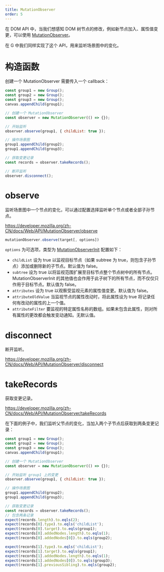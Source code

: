 ```yaml
---
title: MutationObserver
order: 5
---
```


在 DOM API 中，当我们想感知 DOM 树节点的修改，例如新节点加入、属性值变更，可以使用 [MutationObserver](https://developer.mozilla.org/en-US/docs/Web/API/MutationObserver)。

在 G 中我们同样实现了这个 API，用来监听场景图中的变化。

# 构造函数

创建一个 MutationObserver 需要传入一个 callback：

```js
const group1 = new Group();
const group2 = new Group();
const group3 = new Group();
canvas.appendChild(group1);

// 创建一个 MutationObserver
const observer = new MutationObserver(() => {});

// 开始监听
observer.observe(group1, { childList: true });

// 操作场景图
group1.appendChild(group2);
group1.appendChild(group3);

// 获取变更记录
const records = observer.takeRecords();

// 断开监听
observer.disconnect();
```

# observe

监听场景图中一个节点的变化，可以通过配置选择监听单个节点或者全部子孙节点。

https://developer.mozilla.org/zh-CN/docs/Web/API/MutationObserver/observe

```js
mutationObserver.observe(target[, options])
```

`options` 为可选项，类型为 [MutationObserverInit](https://developer.mozilla.org/zh-CN/docs/conflicting/Web/API/MutationObserver/observe_2f2addbfa1019c23a6255648d6526387) 配置如下：

-   `childList` 设为 true 以监视目标节点（如果 subtree 为 true，则包含子孙节点）添加或删除新的子节点。默认值为 false。
-   `subtree` 设为 true 以将监视范围扩展至目标节点整个节点树中的所有节点。MutationObserverInit 的其他值也会作用于此子树下的所有节点，而不仅仅只作用于目标节点。默认值为 false。
-   `attributes` 设为 true 以观察受监视元素的属性值变更。默认值为 false。
-   `attributeOldValue` 当监视节点的属性改动时，将此属性设为 true 将记录任何有改动的属性的上一个值。
-   `attributeFilter` 要监视的特定属性名称的数组。如果未包含此属性，则对所有属性的更改都会触发变动通知。无默认值。

# disconnect

断开监听。

https://developer.mozilla.org/zh-CN/docs/Web/API/MutationObserver/disconnect

# takeRecords

获取变更记录。

https://developer.mozilla.org/zh-CN/docs/Web/API/MutationObserver/takeRecords

在下面的例子中，我们监听父节点的变化，当加入两个子节点后获取到两条变更记录：

```js
const group1 = new Group();
const group2 = new Group();
const group3 = new Group();
canvas.appendChild(group1);

// 创建一个 MutationObserver
const observer = new MutationObserver(() => {});

// 开始监听 group1 上的变更
observer.observe(group1, { childList: true });

// 操作场景图
group1.appendChild(group2);
group1.appendChild(group3);

// 获取变更记录
const records = observer.takeRecords();
// 包含两条记录
expect(records.length).to.eqls(2);
expect(records[0].type).to.eqls('childList');
expect(records[0].target).to.eqls(group1);
expect(records[0].addedNodes.length).to.eqls(1);
expect(records[0].addedNodes[0]).to.eqls(group2);

expect(records[1].type).to.eqls('childList');
expect(records[1].target).to.eqls(group1);
expect(records[1].addedNodes.length).to.eqls(1);
expect(records[1].addedNodes[0]).to.eqls(group3);
expect(records[1].previousSibling).to.eqls(group2);
```

